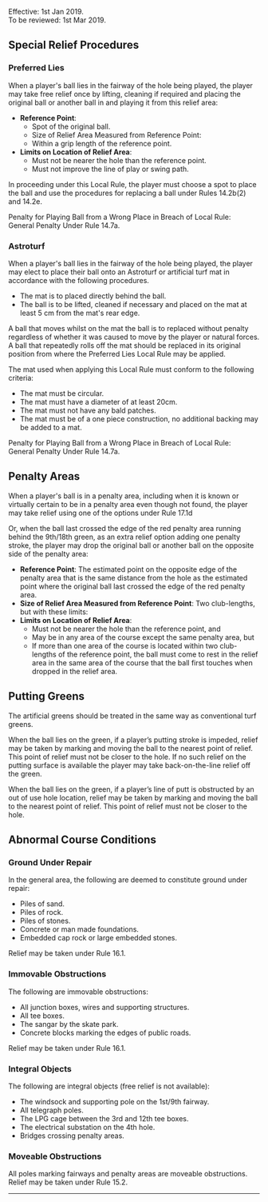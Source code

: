 Effective: 1st Jan 2019.  
To be reviewed: 1st Mar 2019.  

## Special Relief Procedures
### Preferred Lies  
When a player's ball lies in the fairway of the hole being played, the player may take free relief once by lifting, cleaning if required and placing the original ball or another ball in and playing it from this relief area:  

* **Reference Point**: 
  - Spot of the original ball.
  - Size of Relief Area Measured from Reference Point:
  - Within a grip length of the reference point.
* **Limits on Location of Relief Area**:
  - Must not be nearer the hole than the reference point.
  - Must not improve the line of play or swing path.
  
In proceeding under this Local Rule, the player must choose a spot to place the ball and use the procedures for replacing a ball under Rules 14.2b(2) and 14.2e.  

Penalty for Playing Ball from a Wrong Place in Breach of Local Rule:  
General Penalty Under Rule 14.7a.

### Astroturf
When a player's ball lies in the fairway of the hole being played, the player may elect to place their ball onto an Astroturf or artificial turf mat in accordance with the following procedures.

* The mat is to placed directly behind the ball. 
* The ball is to be lifted, cleaned if necessary and placed on the mat at least 5 cm from the mat's rear edge.  

A ball that moves whilst on the mat the ball is to replaced without penalty regardless of whether it was caused to move by the player or natural forces.  
A ball that repeatedly rolls off the mat should be replaced in its original position from where the Preferred Lies Local Rule may be applied.

The mat used when applying this Local Rule must conform to the following criteria:

* The mat must be circular.
* The mat must have a diameter of at least 20cm.
* The mat must not have any bald patches.
* The mat must be of a one piece construction, no additional backing may be added to a mat. 

Penalty for Playing Ball from a Wrong Place in Breach of Local Rule:  
General Penalty Under Rule 14.7a.

## Penalty Areas
When a player's ball is in a penalty area, including when it is known or virtually certain to be in a penalty area even though not found, the player may take relief using one of the options under Rule 17.1d

Or, when the ball last crossed the edge of the red penalty area running behind the 9th/18th green, as an extra relief option adding one penalty stroke, the player may drop the original ball or another ball on the opposite side of the penalty area:

* **Reference Point**: The estimated point on the opposite edge of the penalty area that is the same distance from the hole as the estimated point where the original ball last crossed the edge of the red penalty area.
* **Size of Relief Area Measured from Reference Point**: Two club-lengths, but with these limits:
* **Limits on Location of Relief Area**:
  - Must not be nearer the hole than the reference point, and
  - May be in any area of the course except the same penalty area, but
  - If more than one area of the course is located within two club-lengths of the reference point, the ball must come to rest in the relief area in the same area of the course that the ball first touches when dropped in the relief area.

## Putting Greens
The artificial greens should be treated in the same way as conventional turf greens. 

When the ball lies on the green, if a player’s putting stroke is impeded, relief may be taken by marking and moving the ball to the nearest point of relief. This point of relief must not be closer to the hole. If no such relief on the putting surface is available the player may take back-on-the-line relief off the green.

When the ball lies on the green, if a player’s line of putt is obstructed by an out of use hole location, relief may be taken by marking and moving the ball to the nearest point of relief. This point of relief must not be closer to the hole.

## Abnormal Course Conditions
### Ground Under Repair
In the general area, the following are deemed to constitute ground under repair:

* Piles of sand.
* Piles of rock.
* Piles of stones. 
* Concrete or man made foundations.
* Embedded cap rock or large embedded stones.  

Relief may be taken under Rule 16.1.  

### Immovable Obstructions
The following are immovable obstructions:

* All junction boxes, wires and supporting structures. 
* All tee boxes.
* The sangar by the skate park.
* Concrete blocks marking the edges of public roads. 

Relief may be taken under Rule 16.1.

### Integral Objects
The following are integral objects (free relief is not available):

* The windsock and supporting pole on the 1st/9th fairway.
* All telegraph poles.
* The LPG cage between the 3rd and 12th tee boxes.
* The electrical substation on the 4th hole.
* Bridges crossing penalty areas. 

### Moveable Obstructions
All poles marking fairways and penalty areas are moveable obstructions. Relief may be taken under Rule 15.2.


***




